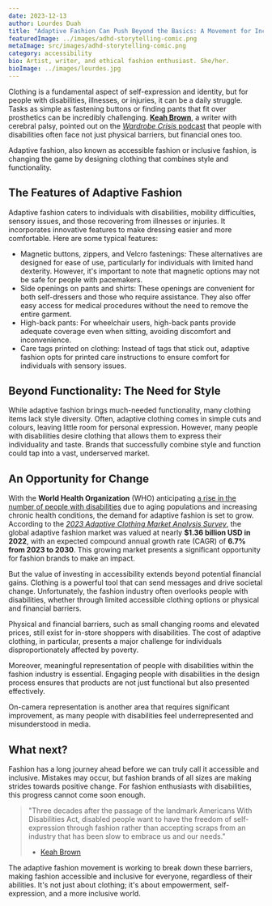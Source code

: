 ```yaml
---
date: 2023-12-13
author: Lourdes Duah
title: "Adaptive Fashion Can Push Beyond the Basics: A Movement for Inclusive Style"
featuredImage: ../images/adhd-storytelling-comic.png
metaImage: src/images/adhd-storytelling-comic.png
category: accessibility
bio: Artist, writer, and ethical fashion enthusiast. She/her.
bioImage: ../images/lourdes.jpg
---
```


Clothing is a fundamental aspect of self-expression and identity, but for people with disabilities, illnesses, or injuries, it can be a daily struggle. Tasks as simple as fastening buttons or finding pants that fit over prosthetics can be incredibly challenging. [**Keah Brown**](https://keahbrown.com/), a writer with cerebral palsy, pointed out on the [_Wardrobe Crisis_ podcast](https://shows.acast.com/60ee3a8f1f9831001383bf3e/60ee3a9b89a35e0014893ea3) that people with disabilities often face not just physical barriers, but financial ones too.

Adaptive fashion, also known as accessible fashion or inclusive fashion, is changing the game by designing clothing that combines style and functionality.

## The Features of Adaptive Fashion

Adaptive fashion caters to individuals with disabilities, mobility difficulties, sensory issues, and those recovering from illnesses or injuries. It incorporates innovative features to make dressing easier and more comfortable. Here are some typical features:

- Magnetic buttons, zippers, and Velcro fastenings: These alternatives are designed for ease of use, particularly for individuals with limited hand dexterity. However, it's important to note that magnetic options may not be safe for people with pacemakers.
- Side openings on pants and shirts: These openings are convenient for both self-dressers and those who require assistance. They also offer easy access for medical procedures without the need to remove the entire garment.
- High-back pants: For wheelchair users, high-back pants provide adequate coverage even when sitting, avoiding discomfort and inconvenience.
- Care tags printed on clothing: Instead of tags that stick out, adaptive fashion opts for printed care instructions to ensure comfort for individuals with sensory issues.

## Beyond Functionality: The Need for Style

While adaptive fashion brings much-needed functionality, many clothing items lack style diversity. Often, adaptive clothing comes in simple cuts and colours, leaving little room for personal expression. However, many people with disabilities desire clothing that allows them to express their individuality and taste. Brands that successfully combine style and function could tap into a vast, underserved market.

## An Opportunity for Change

With the **World Health Organization** (WHO) anticipating [a rise in the number of people with disabilities](https://www.who.int/news-room/facts-in-pictures/detail/disabilities) due to aging populations and increasing chronic health conditions, the demand for adaptive fashion is set to grow. According to the [_2023 Adaptive Clothing Market Analysis Survey_](https://www.coherentmarketinsights.com/market-insight/adaptive-clothing-market-2294), the global adaptive fashion market was valued at nearly **\$1.36 billion USD in 2022**, with an expected compound annual growth rate (CAGR) of **6.7% from 2023 to 2030**. This growing market presents a significant opportunity for fashion brands to make an impact.

But the value of investing in accessibility extends beyond potential financial gains. Clothing is a powerful tool that can send messages and drive societal change. Unfortunately, the fashion industry often overlooks people with disabilities, whether through limited accessible clothing options or physical and financial barriers.

Physical and financial barriers, such as small changing rooms and elevated prices, still exist for in-store shoppers with disabilities. The cost of adaptive clothing, in particular, presents a major challenge for individuals disproportionately affected by poverty.

Moreover, meaningful representation of people with disabilities within the fashion industry is essential. Engaging people with disabilities in the design process ensures that products are not just functional but also presented effectively.

On-camera representation is another area that requires significant improvement, as many people with disabilities feel underrepresented and misunderstood in media.

## What next?

Fashion has a long journey ahead before we can truly call it accessible and inclusive. Mistakes may occur, but fashion brands of all sizes are making strides towards positive change. For fashion enthusiasts with disabilities, this progress cannot come soon enough.

> "Three decades after the passage of the landmark Americans With Disabilities Act, disabled people want to have the freedom of self-expression through fashion rather than accepting scraps from an industry that has been slow to embrace us and our needs."
>
> - [Keah Brown](https://www.nytimes.com/2020/07/26/style/functional-fashion.html)

The adaptive fashion movement is working to break down these barriers, making fashion accessible and inclusive for everyone, regardless of their abilities. It's not just about clothing; it's about empowerment, self-expression, and a more inclusive world.
